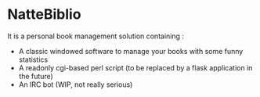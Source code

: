 # NatteBiblio
It is a personal book management solution containing :
 - A classic windowed software to manage your books with some funny statistics
 - A readonly cgi-based perl script (to be replaced by a flask application in the future)
 - An IRC bot (WIP, not really serious)
